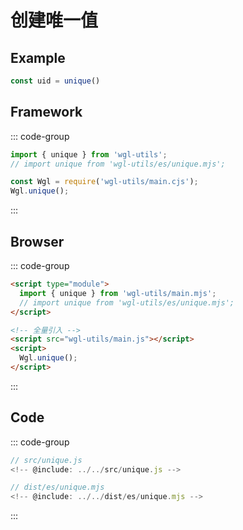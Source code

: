 # 创建唯一值

## Example
```js
const uid = unique()
```

## Framework
::: code-group
```js  [ESModule]
import { unique } from 'wgl-utils';
// import unique from 'wgl-utils/es/unique.mjs';
```
```js  [CommonJs]
const Wgl = require('wgl-utils/main.cjs');
Wgl.unique();
```
:::


## Browser
::: code-group

```html  [ESModule]
<script type="module">
  import { unique } from 'wgl-utils/main.mjs';
  // import unique from 'wgl-utils/es/unique.mjs';
</script>
```
```html  [ES5]
<!-- 全量引入 -->
<script src="wgl-utils/main.js"></script>
<script>
  Wgl.unique();
</script>
```
:::


## Code
::: code-group

```js  [源码]
// src/unique.js
<!-- @include: ../../src/unique.js -->
```

```js  [ESModule]
// dist/es/unique.mjs
<!-- @include: ../../dist/es/unique.mjs -->
```
:::